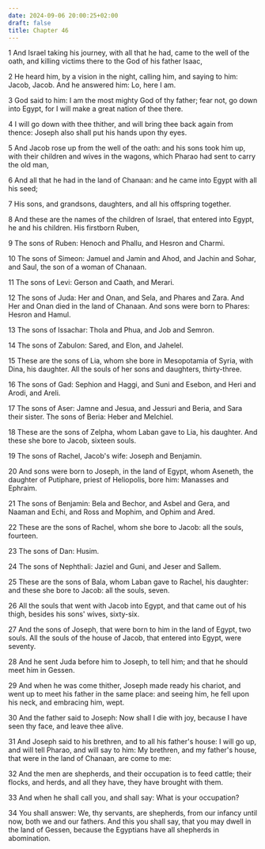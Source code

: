 ```yaml
---
date: 2024-09-06 20:00:25+02:00
draft: false
title: Chapter 46
---
```




1 And Israel taking his journey, with all that he had, came to the well of the oath, and killing victims there to the God of his father Isaac,

2 He heard him, by a vision in the night, calling him, and saying to him: Jacob, Jacob. And he answered him: Lo, here I am.

3 God said to him: I am the most mighty God of thy father; fear not, go down into Egypt, for I will make a great nation of thee there.

4 I will go down with thee thither, and will bring thee back again from thence: Joseph also shall put his hands upon thy eyes.

5 And Jacob rose up from the well of the oath: and his sons took him up, with their children and wives in the wagons, which Pharao had sent to carry the old man,

6 And all that he had in the land of Chanaan: and he came into Egypt with all his seed;

7 His sons, and grandsons, daughters, and all his offspring together.

8 And these are the names of the children of Israel, that entered into Egypt, he and his children. His firstborn Ruben,

9 The sons of Ruben: Henoch and Phallu, and Hesron and Charmi.

10 The sons of Simeon: Jamuel and Jamin and Ahod, and Jachin and Sohar, and Saul, the son of a woman of Chanaan.

11 The sons of Levi: Gerson and Caath, and Merari.

12 The sons of Juda: Her and Onan, and Sela, and Phares and Zara. And Her and Onan died in the land of Chanaan. And sons were born to Phares: Hesron and Hamul.

13 The sons of Issachar: Thola and Phua, and Job and Semron.

14 The sons of Zabulon: Sared, and Elon, and Jahelel.

15 These are the sons of Lia, whom she bore in Mesopotamia of Syria, with Dina, his daughter. All the souls of her sons and daughters, thirty-three.

16 The sons of Gad: Sephion and Haggi, and Suni and Esebon, and Heri and Arodi, and Areli.

17 The sons of Aser: Jamne and Jesua, and Jessuri and Beria, and Sara their sister. The sons of Beria: Heber and Melchiel.

18 These are the sons of Zelpha, whom Laban gave to Lia, his daughter. And these she bore to Jacob, sixteen souls.

19 The sons of Rachel, Jacob's wife: Joseph and Benjamin.

20 And sons were born to Joseph, in the land of Egypt, whom Aseneth, the daughter of Putiphare, priest of Heliopolis, bore him: Manasses and Ephraim.

21 The sons of Benjamin: Bela and Bechor, and Asbel and Gera, and Naaman and Echi, and Ross and Mophim, and Ophim and Ared.

22 These are the sons of Rachel, whom she bore to Jacob: all the souls, fourteen.

23 The sons of Dan: Husim.

24 The sons of Nephthali: Jaziel and Guni, and Jeser and Sallem.

25 These are the sons of Bala, whom Laban gave to Rachel, his daughter: and these she bore to Jacob: all the souls, seven.

26 All the souls that went with Jacob into Egypt, and that came out of his thigh, besides his sons' wives, sixty-six.

27 And the sons of Joseph, that were born to him in the land of Egypt, two souls. All the souls of the house of Jacob, that entered into Egypt, were seventy.

28 And he sent Juda before him to Joseph, to tell him; and that he should meet him in Gessen.

29 And when he was come thither, Joseph made ready his chariot, and went up to meet his father in the same place: and seeing him, he fell upon his neck, and embracing him, wept.

30 And the father said to Joseph: Now shall I die with joy, because I have seen thy face, and leave thee alive.

31 And Joseph said to his brethren, and to all his father's house: I will go up, and will tell Pharao, and will say to him: My brethren, and my father's house, that were in the land of Chanaan, are come to me:

32 And the men are shepherds, and their occupation is to feed cattle; their flocks, and herds, and all they have, they have brought with them.

33 And when he shall call you, and shall say: What is your occupation?

34 You shall answer: We, thy servants, are shepherds, from our infancy until now, both we and our fathers. And this you shall say, that you may dwell in the land of Gessen, because the Egyptians have all shepherds in abomination.

